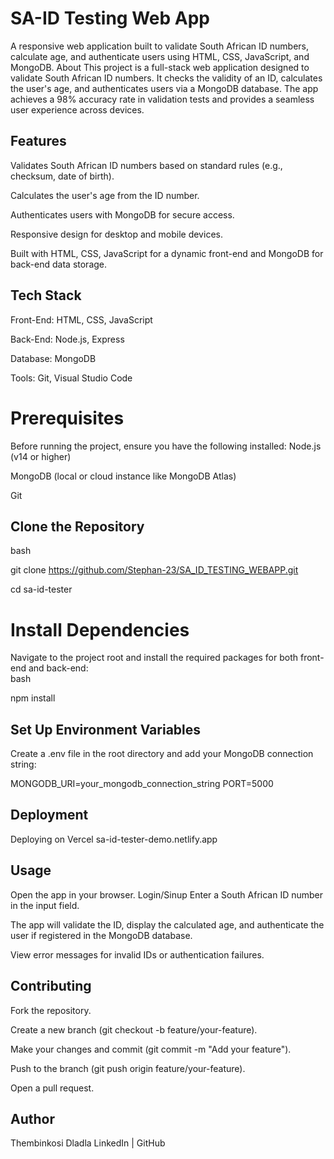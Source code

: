 # SA-ID Testing Web App
A responsive web application built to validate South African ID numbers, calculate age, and authenticate users using HTML, CSS, JavaScript, and MongoDB.
About
This project is a full-stack web application designed to validate South African ID numbers. It checks the validity of an ID, calculates the user's age, and authenticates users via a MongoDB database. The app achieves a 98% accuracy rate in validation tests and provides a seamless user experience across devices.
## Features
Validates South African ID numbers based on standard rules (e.g., checksum, date of birth).

Calculates the user's age from the ID number.

Authenticates users with MongoDB for secure access.

Responsive design for desktop and mobile devices.

Built with HTML, CSS, JavaScript for a dynamic front-end and MongoDB for back-end data storage.

## Tech Stack
Front-End: HTML, CSS, JavaScript

Back-End: Node.js, Express

Database: MongoDB

Tools: Git, Visual Studio Code

# Prerequisites
Before running the project, ensure you have the following installed:
Node.js (v14 or higher)

MongoDB (local or cloud instance like MongoDB Atlas)

Git


## Clone the Repository  
bash

git clone https://github.com/Stephan-23/SA_ID_TESTING_WEBAPP.git

cd sa-id-tester

# Install Dependencies
Navigate to the project root and install the required packages for both front-end and back-end:  
bash

npm install

## Set Up Environment Variables
Create a .env file in the root directory and add your MongoDB connection string:  

MONGODB_URI=your_mongodb_connection_string
PORT=5000

## Deployment
Deploying on Vercel
sa-id-tester-demo.netlify.app
## Usage
Open the app in your browser.
Login/Sinup
Enter a South African ID number in the input field.

The app will validate the ID, display the calculated age, and authenticate the user if registered in the MongoDB database.

View error messages for invalid IDs or authentication failures.

## Contributing
Fork the repository.

Create a new branch (git checkout -b feature/your-feature).

Make your changes and commit (git commit -m "Add your feature").

Push to the branch (git push origin feature/your-feature).

Open a pull request.
## Author
Thembinkosi Dladla
LinkedIn | GitHub
